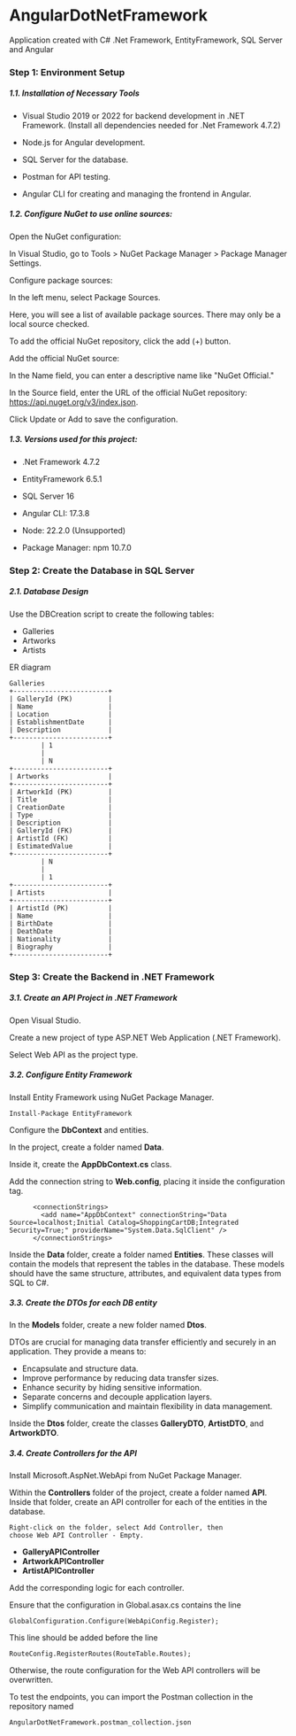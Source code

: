 # AngularDotNetFramework
Application created with C# .Net Framework, EntityFramework, SQL Server and Angular

### Step 1: Environment Setup

##### 1.1. Installation of Necessary Tools

*  Visual Studio 2019 or 2022 for backend development in .NET Framework. (Install all dependencies needed for .Net Framework 4.7.2)

* Node.js for Angular development.

* SQL Server for the database.

* Postman for API testing.

* Angular CLI for creating and managing the frontend in Angular.

##### 1.2. Configure NuGet to use online sources:

Open the NuGet configuration:

In Visual Studio, go to Tools > NuGet Package Manager > Package Manager Settings.

Configure package sources:

In the left menu, select Package Sources.

Here, you will see a list of available package sources. There may only be a local source checked.

To add the official NuGet repository, click the add (+) button.

Add the official NuGet source:

In the Name field, you can enter a descriptive name like "NuGet Official."

In the Source field, enter the URL of the official NuGet repository: https://api.nuget.org/v3/index.json.

Click Update or Add to save the configuration.

##### 1.3. Versions used for this project:

* .Net Framework 4.7.2 

* EntityFramework 6.5.1

* SQL Server 16 

* Angular CLI: 17.3.8

* Node: 22.2.0 (Unsupported)

* Package Manager: npm 10.7.0


### Step 2: Create the Database in SQL Server

##### 2.1. Database Design

Use the DBCreation script to create the following tables: 

* Galleries
* Artworks
* Artists

ER diagram 

    Galleries
    +------------------------+
    | GalleryId (PK)         |
    | Name                   |
    | Location               |
    | EstablishmentDate      |
    | Description            |
    +------------------------+
            | 1
            |
            | N
    +------------------------+
    | Artworks               |
    +------------------------+
    | ArtworkId (PK)         |
    | Title                  |
    | CreationDate           |
    | Type                   |
    | Description            |
    | GalleryId (FK)         |
    | ArtistId (FK)          |
    | EstimatedValue         |
    +------------------------+
            | N
            |
            | 1
    +------------------------+
    | Artists                |
    +------------------------+
    | ArtistId (PK)          |
    | Name                   |
    | BirthDate              |
    | DeathDate              |
    | Nationality            |
    | Biography              |
    +------------------------+

### Step 3: Create the Backend in .NET Framework
##### 3.1. Create an API Project in .NET Framework
Open Visual Studio.

Create a new project of type ASP.NET Web Application (.NET Framework).

Select Web API as the project type.

##### 3.2. Configure Entity Framework
Install Entity Framework using NuGet Package Manager.

    Install-Package EntityFramework

Configure the **DbContext** and entities.

In the project, create a folder named **Data**.

Inside it, create the **AppDbContext.cs** class.

Add the connection string to **Web.config**, placing it inside the configuration tag.

          <connectionStrings>
            <add name="AppDbContext" connectionString="Data Source=localhost;Initial Catalog=ShoppingCartDB;Integrated Security=True;" providerName="System.Data.SqlClient" />
          </connectionStrings>


 Inside the **Data** folder, create a folder named **Entities**. These classes will contain the models that represent the tables in the database. These models should have the same structure, attributes, and equivalent data types from SQL to C#.


##### 3.3. Create the DTOs for each DB entity
In the **Models** folder, create a new folder named **Dtos**.

DTOs are crucial for managing data transfer efficiently and securely in an application. They provide a means to:

* Encapsulate and structure data.
* Improve performance by reducing data transfer sizes.
* Enhance security by hiding sensitive information.
* Separate concerns and decouple application layers.
* Simplify communication and maintain flexibility in data management.

Inside the **Dtos** folder, create the classes **GalleryDTO**, **ArtistDTO**, and **ArtworkDTO**.

##### 3.4. Create Controllers for the API

Install Microsoft.AspNet.WebApi from NuGet Package Manager.

Within the **Controllers** folder of the project, create a folder named **API**. Inside that folder, create an API controller for each of the entities in the database.

    Right-click on the folder, select Add Controller, then 
    choose Web API Controller - Empty.

* **GalleryAPIController**
* **ArtworkAPIController**
* **ArtistAPIController**

Add the corresponding logic for each controller.

Ensure that the configuration in Global.asax.cs contains the line

    GlobalConfiguration.Configure(WebApiConfig.Register);

This line should be added before the line

    RouteConfig.RegisterRoutes(RouteTable.Routes);

Otherwise, the route configuration for the Web API controllers will be overwritten.                

To test the endpoints, you can import the Postman collection in the repository named 

    AngularDotNetFramework.postman_collection.json






        